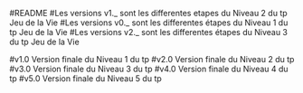 #README
#Les versions v1._ sont les differentes etapes du Niveau 2 du tp Jeu de la Vie 
#Les versions v0._ sont les differentes étapes du Niveau 1 du tp Jeu de la Vie
#Les versions v2._ sont les differentes étapes du Niveau 3 du tp Jeu de la Vie

#v1.0 Version finale du Niveau 1 du tp
#v2.0 Version finale du Niveau 2 du tp
#v3.0 Version finale du Niveau 3 du tp
#v4.0 Version finale du Niveau 4 du tp 
#v5.0 Version finale du Niveau 5 du tp
